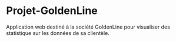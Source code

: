 # Projet-GoldenLine
Application web destiné à la société GoldenLine pour visualiser des statistique sur les données de sa clientèle.
